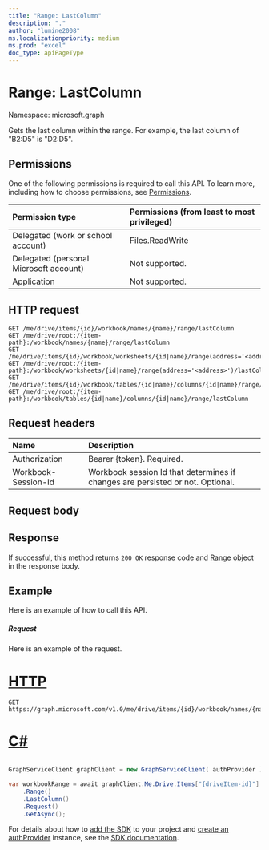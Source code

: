 ```yaml
---
title: "Range: LastColumn"
description: "."
author: "lumine2008"
ms.localizationpriority: medium
ms.prod: "excel"
doc_type: apiPageType
---
```


# Range: LastColumn

Namespace: microsoft.graph

Gets the last column within the range. For example, the last column of "B2:D5" is "D2:D5".
## Permissions
One of the following permissions is required to call this API. To learn more, including how to choose permissions, see [Permissions](/graph/permissions-reference).

|Permission type      | Permissions (from least to most privileged)              |
|:--------------------|:---------------------------------------------------------|
|Delegated (work or school account) | Files.ReadWrite    |
|Delegated (personal Microsoft account) | Not supported.    |
|Application | Not supported. |

## HTTP request

<!-- { "blockType": "ignored" } -->
```http
GET /me/drive/items/{id}/workbook/names/{name}/range/lastColumn
GET /me/drive/root:/{item-path}:/workbook/names/{name}/range/lastColumn
GET /me/drive/items/{id}/workbook/worksheets/{id|name}/range(address='<address>')/lastColumn
GET /me/drive/root:/{item-path}:/workbook/worksheets/{id|name}/range(address='<address>')/lastColumn
GET /me/drive/items/{id}/workbook/tables/{id|name}/columns/{id|name}/range/lastColumn
GET /me/drive/root:/{item-path}:/workbook/tables/{id|name}/columns/{id|name}/range/lastColumn

```
## Request headers
| Name       | Description|
|:---------------|:----------|
| Authorization  | Bearer {token}. Required. |
| Workbook-Session-Id  | Workbook session Id that determines if changes are persisted or not. Optional.|

## Request body

## Response

If successful, this method returns `200 OK` response code and [Range](../resources/range.md) object in the response body.

## Example
Here is an example of how to call this API.
##### Request
Here is an example of the request.

# [HTTP](#tab/http)
<!--{
  "blockType": "request",
  "isComposable": true,
  "name": "range_lastcolumn"
}-->
```msgraph-interactive
GET https://graph.microsoft.com/v1.0/me/drive/items/{id}/workbook/names/{name}/range/lastColumn
```

# [C#](#tab/csharp)

```csharp

GraphServiceClient graphClient = new GraphServiceClient( authProvider );

var workbookRange = await graphClient.Me.Drive.Items["{driveItem-id}"].Workbook.Names["{workbookNamedItem-id}"]
	.Range()
	.LastColumn()
	.Request()
	.GetAsync();

```


 For details about how to [add the SDK](/graph/sdks/sdk-installation) to your project and [create an authProvider](/graph/sdks/choose-authentication-providers) instance, see the [SDK documentation](/graph/sdks/sdks-overview).

